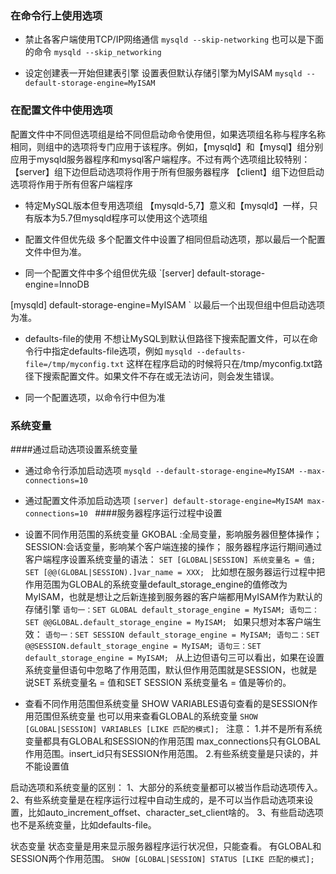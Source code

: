 ### 在命令行上使用选项

- 禁止各客户端使用TCP/IP网络通信
`mysqld --skip-networking`
也可以是下面的命令
`mysqld --skip_networking`

- 设定创建表一开始但建表引擎
设置表但默认存储引擎为MyISAM
`mysqld --default-storage-engine=MyISAM`
### 在配置文件中使用选项
配置文件中不同但选项组是给不同但启动命令使用但，如果选项组名称与程序名称相同，则组中的选项将专门应用于该程序。例如，【mysqld】和【mysql】组分别应用于mysqld服务器程序和mysql客户端程序。不过有两个选项组比较特别：
【server】组下边但启动选项将作用于所有但服务器程序
【client】组下边但启动选项将作用于所有但客户端程序

- 特定MySQL版本但专用选项组
【mysqld-5,7】意义和【mysqld】一样，只有版本为5.7但mysqld程序可以使用这个选项组

- 配置文件但优先级
多个配置文件中设置了相同但启动选项，那以最后一个配置文件中但为准。

- 同一个配置文件中多个组但优先级
`[server]
default-storage-engine=InnoDB

[mysqld]
default-storage-engine=MyISAM
`
以最后一个出现但组中但启动选项为准。

- defaults-file的使用
不想让MySQL到默认但路径下搜索配置文件，可以在命令行中指定defaults-file选项，例如
`mysqld --defaults-file=/tmp/myconfig.txt`
这样在程序启动的时候将只在/tmp/myconfig.txt路径下搜索配置文件。如果文件不存在或无法访问，则会发生错误。

- 同一个配置选项，以命令行中但为准
### 系统变量
####通过启动选项设置系统变量

- 通过命令行添加启动选项
`mysqld --default-storage-engine=MyISAM --max-connections=10
`
- 通过配置文件添加启动选项
`[server]
default-storage-engine=MyISAM
max-connections=10
`
####服务器程序运行过程中设置

- 设置不同作用范围的系统变量
GKOBAL :全局变量，影响服务器但整体操作；
SESSION:会话变量，影响某个客户端连接的操作；
服务器程序运行期间通过客户端程序设置系统变量的语法：
`SET [GLOBAL|SESSION] 系统变量名 = 值;
`
`SET [@@(GLOBAL|SESSION).]var_name = XXX;
`
比如想在服务器运行过程中把作用范围为GLOBAL的系统变量default_storage_engine的值修改为MyISAM，也就是想让之后新连接到服务器的客户端都用MyISAM作为默认的存储引擎
`语句一：SET GLOBAL default_storage_engine = MyISAM;
语句二：SET @@GLOBAL.default_storage_engine = MyISAM;
`
如果只想对本客户端生效：
`语句一：SET SESSION default_storage_engine = MyISAM;
语句二：SET @@SESSION.default_storage_engine = MyISAM;
语句三：SET default_storage_engine = MyISAM;
`
从上边但语句三可以看出，如果在设置系统变量但语句中忽略了作用范围，默认但作用范围就是SESSION，也就是说SET 系统变量名 = 值和SET SESSION 系统变量名 = 值是等价的。

- 查看不同作用范围但系统变量
SHOW VARIABLES语句查看的是SESSION作用范围但系统变量
也可以用来查看GLOBAL的系统变量
`SHOW [GLOBAL|SESSION] VARIABLES [LIKE 匹配的模式];
`
注意：
1.并不是所有系统变量都具有GLOBAL和SESSION的作用范围
max_connections只有GLOBAL作用范围。insert_id只有SESSION作用范围。
2.有些系统变量是只读的，并不能设置值

启动选项和系统变量的区别：
1、大部分的系统变量都可以被当作启动选项传入。
2、有些系统变量是在程序运行过程中自动生成的，是不可以当作启动选项来设置，比如auto_increment_offset、character_set_client啥的。
3、有些启动选项也不是系统变量，比如defaults-file。

状态变量
状态变量是用来显示服务器程序运行状况但，只能查看。
有GLOBAL和SESSION两个作用范围。
`SHOW [GLOBAL|SESSION] STATUS [LIKE 匹配的模式];
`
